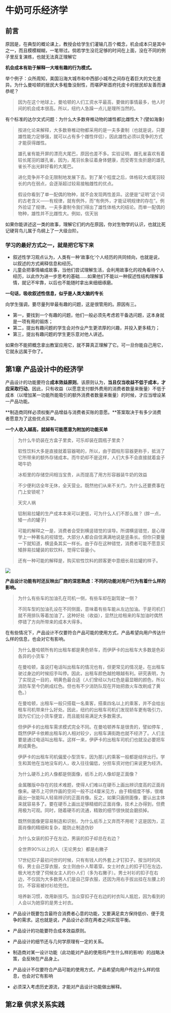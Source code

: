 # 牛奶可乐经济学

## 前言

​		原因是，在典型的概论课上，教授会给学生们灌输几百个概念，机会成本只是其中之一，而且模模糊糊，一笔带过。倘若学生没花足够的时间在上面，没在不同的例子里反复演练，也就无法真正理解它

**机会成本有助于解释一大堆有趣的行为模式。**

举个例子：众所周知，美国沿海大城市和中西部小城市之间存在着巨大的文化差异。为什么曼哈顿的居民大多粗鲁没耐性，而堪萨斯首府托皮卡的居民却友善而谦恭呢？

> 因为在这个地球上，曼哈顿的人们工资水平最高，要做的事情最多，他人时间的机会成本很高。所以，纽约人急躁一点儿是理所当然的。

有个标准的达尔文式问题：为什么大多数脊椎动物的雄性都比雌性大？(譬如海象)

> 按进化论来解释，大多数脊椎动物都采用的是一夫多妻制（也就是说，只要雄性能力足够强，就可以占有多个雌性伴侣），因此雄性必须以竞争的方式才能获得雌性。
>
> 雄孔雀有能开屏的漂亮大尾巴，原因也差不多。实验证明，雌孔雀喜欢有着较长尾羽的雄孔雀，因为，尾羽长象征着身体健康，而受寄生虫折磨的雄孔雀长不出光鲜好看的大尾巴。
>
> 进化竞争并不会无限制地发展下去。到了某个程度之后，体格较大或尾羽较长的内在弱点，会逐渐超过较易接触雌性的优点。
>
> 假设你看到了单一配偶的物种，就不会发现两性差异。这便是“证明”这个词的古老含义——有规律，就有例外，而“有例外，才能证明规律的存在”。例外验证了规律。一夫多妻制令我们得出了雄性体格大的结论。而单一配偶的物种，雄性并不比雌性大。例如，信天翁

如果你能讲述这一类的故事，理解它们的内在原因，你对生物学的认识，也就比死记硬背鸟儿属于鸟纲上了一大级台阶。

### 学习的最好方式之一，就是把它写下来

+ 叙述性学习观点认为，人类有一种‘故事化’个人经历的共同倾向，也就是说，以叙述的方式阐释信息和经历。
+ 儿童会把事情编成故事，当他们尝试理解生活，会利用故事化的视角看待个人经历，以此作为进一步思考的基础……如果他们不能以一种叙述性结构理解事情，就记不牢靠，以后也不能随时拿出来细细琢磨。

**一句话，吸收叙述性信息，似乎是人类大脑的专长**

向学生强调，要尽量列举最有趣的问题，这是很管用的。原因有三。

+ 第一，要找到一个有趣的问题，他们一般必须先考虑若干备选问题，这本身就是一项有用的锻炼；
+ 第二，提出有趣问题的学生会对作业产生更浓厚的兴趣，并投入更多精力；
+ 第三，提出有趣问题的学生更乐意对他人讲述。

如果你不能把概念拿出教室应用它，就不算真正理解了它。可一旦你能自己用它，它就永远属于你了。



## **第1章 产品设计中的经济学**

产品设计的功能要符合**成本效益原则**。该原则认为，**当且仅当收益不低于成本，才应采取行动**。因此，只有收益（以愿意支付额外费用的消费者数量来衡量）不低于成本（以增加某一功能所能吸引的额外消费者数量来衡量）的时候，才应当增设某一产品功能。

**制造商同样必须权衡产品增益与消费者买账的意愿。**答案取决于有多少消费者愿意为了这些优点买单。



**一个人收入越高，就越有可能愿意为附加的功能买单**



> 为什么牛奶装在方盒子里卖，可乐却装在圆瓶子里卖？
>
> 软性饮料大多是直接就着容器喝的，所以，由于圆柱形容器更称手，抵消了它所带来的额外存储成本。而牛奶却不是这样，人们大多不会直接就着盒子喝牛奶
>
> 冰柜里的存储空间相当宝贵，从而提高了用方形容器装牛奶的效益



> 不少便利店全年无休，全天营业。既然他们从来不关门，为什么还要费事在门上安锁呢？
>
> 天灾人祸



> 铝制易拉罐的生产成本本来可以更低，可为什么人们不那么做？  (胖一点，矮一点的罐子)
>
> 可能的解释之一是，消费者会受到横竖错觉的误导。所谓横竖错觉，是心理学上一种著名的视错觉。大部分人都会自信满满地说是竖条长。但你只要量一下就知道，横竖条其实一样长。由于存在这种错觉，消费者可能不愿意买矮胖易拉罐装的软饮料，觉得它容量小。
>
> 还有一种可能的解释是，购买软性饮料的顾客更中意细长易拉罐的样子。

![](D:\DJGitBook\书迹\img\横竖错觉.png)

**产品设计功能有时还反映出厂商的深思熟虑：不同的功能对用户行为有着什么样的影响。**



> 为什么有些车的加油孔在司机一侧，有些车却在副驾驶一侧？
>
> 不同车型的加油孔设在不同侧面，意味着有些车能从左边加油。于是司机们就不用排队等着加油了。这种好处（收益），显然比给租来的车加油时偶然停错了方向所带来的成本大得多。



在有些情况下，产品设计不仅要符合产品可能的使用方式，产品希望向用户传达什么样的信息，也会对它有影响。

> 为什么曼哈顿所有的出租车都是黄色轿车，而伊萨卡的出租车大多数是色彩各异的小货车？
>
> 在曼哈顿，虽说打电话叫出租车的情况也有，但更常见的情况是，在出租车驶过身边的时候招手叫停。因此，出租车颜色越抢眼越有利。研究表明，为了实现这一目的，明黄色最合适（人们曾经以为红色是最显眼的颜色，所以消防车至今仍刷成红色。但也有不少消防队现在开始把救火车改刷成了黄色。）
>
> 在曼哈顿，出租车一般只搭载一名乘客，搭乘四名以上的乘客，并不会给出租车司机带来什么好处。因此，纽约的出租车司机们发现轿车更有吸引力，因为它们比小货车便宜，而且能轻易满足大多数需求。
>
> 但伊萨卡的出租车需求模式完全不同。在曼哈顿养车是很贵的，譬如停车 , 既然伊萨卡依赖出租车的人相对较少，出租车满街跑也就不经济了。人们主要是通过电话叫出租车。这样一来，伊萨卡的出租车司机们也就没必要把车刷成黄色。
>
> 伊萨卡的出租车司机偏爱小型货车，因为那儿的乘客一般都是结伴出行。学生和其他在当地没车的人，收入往往偏低，分担车资对他们来说更为经济。



> 为什么硬币上的人像都是侧面像，纸币上的人像却是正面像？
>
> 金属雕版中存在的技术难题，使得人们难以在硬币上画出辨识度高的正面肖像来。硬币上可供作画的空间一般不过4厘米见方，由于精细度不够，很难画出一张能叫人轻易辨识的正面肖像。反之，如果只画侧面像，要认出主体来就容易多了。要在硬币上画出足够精细的正面肖像，技术上办得到，但费用极为可观。同时，随着硬币的流通，精致的细节很快就会磨损掉。
>
> 既然侧面像更容易制造和识别，为什么纸币上又弃而不用呢？这是因为，正面肖像的精细和复杂，能防止制造伪钞



> 为什么女装的扣子在左边，男装的扣子却总在右边？
>
> 全世界90%以上的人（无论男女）都是右撇子
>
> 17世纪扣子最初问世的时候，只有有钱人的外套上才钉扣子。按当时的风俗，男士自己穿衣服，女士则由仆人帮着穿。女士衬衣上的扣子钉在左边，极大地方便了伺候女主人的仆人们（多为右撇子）。男士衬衫的扣子在右边，不仅因为大多数男人们是自己穿衣服，还因为用右手拔出挂在左腰上的剑，不容易被衬衫给兜住。
>
> 培养新习惯，改用新技巧。当众穿扣子在右边的衬衣叫人尴尬，因为看到的人会以为她穿的是男士衬衣。



+ 产品设计既要包含最符合消费者心意的功能，又要满足卖方保持低价、便于竞争的需求。这也就是说，产品设计必须在两者之间实现平衡。

+ 产品设计的功能要符合成本效益原则。

- 产品设计的细节还与几何学原理有一定的关系。

- 制造商对某一设计功能（此功能对产品的使用将产生什么样的影响）的战略决策，会反映在产品身上。

- 产品设计不仅要符合产品可能的使用方式，产品希望向用户传达什么样的信息，也会对它有影响
- 必须深入考虑历史源流，才能对产品设计功能做出解释。



## **第2章 供求关系实践**


